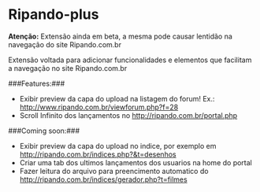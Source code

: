 Ripando-plus
============

**Atenção:** Extensão ainda em beta, a mesma pode causar lentidão na navegação do site Ripando.com.br

Extensão voltada para adicionar funcionalidades e elementos que facilitam a navegação no site Ripando.com.br

###Features:###
- Exibir preview da capa do upload na listagem do forum! Ex.: http://www.ripando.com.br/viewforum.php?f=28
- Scroll Infinito dos lançamentos no http://ripando.com.br/portal.php

###Coming soon:###
- Exibir preview da capa do upload no indice, por exemplo em http://ripando.com.br/indices.php?&t=desenhos
- Criar uma tab dos ultimos lançamentos dos usuarios na home do portal
- Fazer leitura do arquivo para preencimento automatico do http://ripando.com.br/indices/gerador.php?t=filmes
